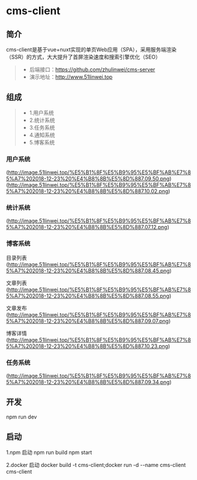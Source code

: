 # cms-client

## 简介
cms-client是基于vue+nuxt实现的单页Web应用（SPA），采用服务端渲染（SSR）的方式，大大提升了首屏渲染速度和搜索引擎优化（SEO）
> * 后端接口：https://github.com/zhulinwei/cms-server
> * 演示地址：http://www.51linwei.top

## 组成
> * 1.用户系统
> * 2.统计系统
> * 3.任务系统
> * 4.通知系统
> * 5.博客系统

### 用户系统
(http://image.51linwei.top/%E5%B1%8F%E5%B9%95%E5%BF%AB%E7%85%A7%202018-12-23%20%E4%B8%8B%E5%8D%887.09.50.png)
(http://image.51linwei.top/%E5%B1%8F%E5%B9%95%E5%BF%AB%E7%85%A7%202018-12-23%20%E4%B8%8B%E5%8D%887.10.02.png)

### 统计系统
(http://image.51linwei.top/%E5%B1%8F%E5%B9%95%E5%BF%AB%E7%85%A7%202018-12-23%20%E4%B8%8B%E5%8D%887.07.12.png)

### 博客系统
目录列表
(http://image.51linwei.top/%E5%B1%8F%E5%B9%95%E5%BF%AB%E7%85%A7%202018-12-23%20%E4%B8%8B%E5%8D%887.08.45.png)

文章列表
(http://image.51linwei.top/%E5%B1%8F%E5%B9%95%E5%BF%AB%E7%85%A7%202018-12-23%20%E4%B8%8B%E5%8D%887.08.55.png)

文章发布
(http://image.51linwei.top/%E5%B1%8F%E5%B9%95%E5%BF%AB%E7%85%A7%202018-12-23%20%E4%B8%8B%E5%8D%887.09.07.png)

博客详情
(http://image.51linwei.top/%E5%B1%8F%E5%B9%95%E5%BF%AB%E7%85%A7%202018-12-23%20%E4%B8%8B%E5%8D%887.10.23.png)

### 任务系统
(http://image.51linwei.top/%E5%B1%8F%E5%B9%95%E5%BF%AB%E7%85%A7%202018-12-23%20%E4%B8%8B%E5%8D%887.09.34.png)

## 开发
npm run dev

## 启动
1.npm 启动
npm run build
npm start

2.docker 启动
docker build -t cms-client;docker run -d --name cms-client cms-client


